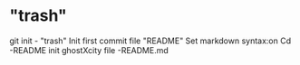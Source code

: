 "trash"
=====
git init - "trash"
Init first commit file "README"
Set markdown syntax:on
Cd -README init ghostXcity file -README.md


